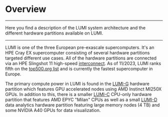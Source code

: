 # Overview

[lumi-c]: ../hardware/lumic.md
[lumi-g]: ../hardware/lumig.md
[lumi-d]: ../hardware/lumid.md
[network]: ../hardware/network.md
[lumi-top500]: https://top500.org/system/180048/

---
Here you find a description of the LUMI system architecture and the different
hardware partitions available on LUMI.

---


LUMI is one of the three European pre-exascale supercomputers. It's an HPE Cray
EX supercomputer consisting of several hardware partitions targeted different
use cases. All of the hardware partitions are connected via an HPE Slingshot 11
high-speed [interconnect][network]. As of 11/2023, LUMI ranks fifth on the
[top500.org list][lumi-top500] and is currently the fastest supercomputer in
Europe.

The primary compute power in LUMI is found in the [LUMI-G][lumi-g] hardware
partition which features GPU accelerated nodes using AMD Instinct MI250X GPUs.
In addition to this, there is a smaller [LUMI-C][lumi-c] CPU-only hardware
partition that features AMD EPYC "Milan" CPUs as well as a small
[LUMI-D][lumi-d] data analytics hardware partition featuring large memory nodes
(4 TB) and some NVIDIA A40 GPUs for data visualization.



